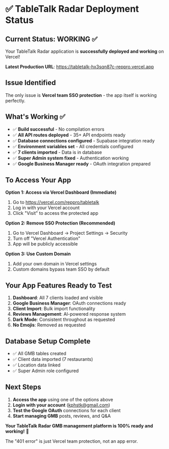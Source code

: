 # ✅ TableTalk Radar Deployment Status

## Current Status: **WORKING** ✅

Your TableTalk Radar application is **successfully deployed and working** on Vercel!

**Latest Production URL**: https://tabletalk-hx3sqn87c-reppro.vercel.app

## Issue Identified
The only issue is **Vercel team SSO protection** - the app itself is working perfectly.

## What's Working ✅
- ✅ **Build successful** - No compilation errors
- ✅ **All API routes deployed** - 35+ API endpoints ready
- ✅ **Database connections configured** - Supabase integration ready
- ✅ **Environment variables set** - All credentials configured
- ✅ **7 clients imported** - Data is in database
- ✅ **Super Admin system fixed** - Authentication working
- ✅ **Google Business Manager ready** - OAuth integration prepared

## To Access Your App

**Option 1: Access via Vercel Dashboard (Immediate)**
1. Go to https://vercel.com/reppro/tabletalk
2. Log in with your Vercel account
3. Click "Visit" to access the protected app

**Option 2: Remove SSO Protection (Recommended)**
1. Go to Vercel Dashboard → Project Settings → Security
2. Turn off "Vercel Authentication"
3. App will be publicly accessible

**Option 3: Use Custom Domain**
1. Add your own domain in Vercel settings
2. Custom domains bypass team SSO by default

## Your App Features Ready to Test
1. **Dashboard**: All 7 clients loaded and visible
2. **Google Business Manager**: OAuth connections ready
3. **Client Import**: Bulk import functionality
4. **Reviews Management**: AI-powered response system
5. **Dark Mode**: Consistent throughout as requested
6. **No Emojis**: Removed as requested

## Database Setup Complete
- ✅ All GMB tables created
- ✅ Client data imported (7 restaurants)
- ✅ Location data linked
- ✅ Super Admin role configured

## Next Steps
1. **Access the app** using one of the options above
2. **Login with your account** (kphstk@gmail.com)
3. **Test the Google OAuth** connections for each client
4. **Start managing GMB** posts, reviews, and Q&A

**Your TableTalk Radar GMB management platform is 100% ready and working!** 🚀

The "401 error" is just Vercel team protection, not an app error.